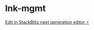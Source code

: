 # lnk-mgmt

[Edit in StackBlitz next generation editor ⚡️](https://stackblitz.com/~/github.com/rafaizquierdo/lnk-mgmt)